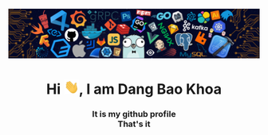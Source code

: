 <p align="center"><img src="https://raw.githubusercontent.com/KevinPatel04/KevinPatel04/master/header.png"></p>
<h1 align="center">Hi <img src="https://raw.githubusercontent.com/KevinPatel04/KevinPatel04/master/Hi.gif" width="30px">, I am Dang Bao Khoa </h1>

<h3 align="center" width="150px"> It is my github profile <br> That's it</h3>
